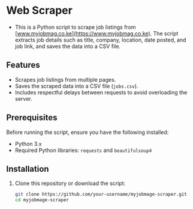 # Web Scraper 
- This is a Python script to scrape job listings from [www.myjobmag.co.ke](https://www.myjobmag.co.ke). The script extracts job details such as title, company, location, date posted, and job link, and saves the data into a CSV file.

## Features
- Scrapes job listings from multiple pages.
- Saves the scraped data into a CSV file (`jobs.csv`).
- Includes respectful delays between requests to avoid overloading the server.

## Prerequisites
Before running the script, ensure you have the following installed:
- Python 3.x
- Required Python libraries: `requests` and `beautifulsoup4`

## Installation
1. Clone this repository or download the script:
   ```bash
   git clone https://github.com/your-username/myjobmage-scraper.git
   cd myjobmage-scraper
